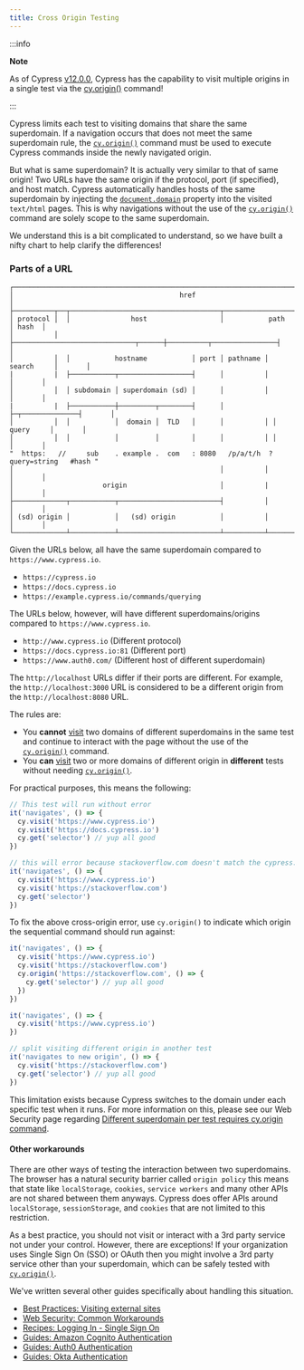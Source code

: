 ```yaml
---
title: Cross Origin Testing
---
```


:::info

<strong class="alert-header"> Note </strong>

As of Cypress [v12.0.0](https://on.cypress.io/changelog#12-0-0), Cypress has the
capability to visit multiple origins in a single test via the
[cy.origin()](https://on.cypress.io/origin) command!

:::

Cypress limits each test to visiting domains that share the same superdomain. If
a navigation occurs that does not meet the same superdomain rule, the
[`cy.origin()`](/api/commands/origin) command must be used to execute Cypress
commands inside the newly navigated origin.

But what is same superdomain? It is actually very similar to that of same
origin! Two URLs have the same origin if the protocol, port (if specified), and
host match. Cypress automatically handles hosts of the same superdomain by
injecting the
[`document.domain`](https://developer.mozilla.org/en-US/docs/Web/API/Document/domain)
property into the visited `text/html` pages. This is why navigations without the
use of the [`cy.origin()`](/api/commands/origin) command are solely scope to the
same superdomain.

We understand this is a bit complicated to understand, so we have built a nifty
chart to help clarify the differences!

### Parts of a URL

```
┌───────────────────────────────────────────────────────────────────────────────────────┐
│                                         href                                          │
├──────────┬──┬─────────────────────────────────────┬───────────────────────────┬───────┤
│ protocol │  │               host                  │           path            │ hash  │
│          │  ├──────────────────────────────┬──────┼──────────┬────────────────┤       │
│          │  │           hostname           │ port │ pathname │     search     │       │
|          |  ├───────────┬──────────────────┤      │          │                │       │
│          │  │ subdomain │ superdomain (sd) │      │          │                │       │
|          |  ├───────────┼─────────┬────────┤      │          ├─┬──────────────┤       │
│          │  │           │  domain │  TLD   │      │          │ │    query     │       │
│          │  │           │         │        │      │          │ │              │       │
"  https:   //     sub    . example .  com   : 8080   /p/a/t/h  ?  query=string   #hash "
│                                                   │          │                │       │
│                      origin                       │          |                │       │
├─────────────┬───────────┬─────────────────────────┤          │                │       │
│ (sd) origin │           │   (sd) origin           │          │                │       │
└─────────────┴───────────┴─────────────────────────┴──────────┴────────────────┴───────┘
```

Given the URLs below, all have the same superdomain compared to
`https://www.cypress.io`.

- `https://cypress.io`
- `https://docs.cypress.io`
- `https://example.cypress.io/commands/querying`

The URLs below, however, will have different superdomains/origins compared to
`https://www.cypress.io`.

- `http://www.cypress.io` (Different protocol)
- `https://docs.cypress.io:81` (Different port)
- `https://www.auth0.com/` (Different host of different superdomain)

The `http://localhost` URLs differ if their ports are different. For example,
the `http://localhost:3000` URL is considered to be a different origin from the
`http://localhost:8080` URL.

The rules are:

- <Icon name="exclamation-triangle" color="red"></Icon> You **cannot**
  [visit](/api/commands/visit) two domains of different superdomains in the same
  test and continue to interact with the page without the use of the
  [`cy.origin()`](/api/commands/origin) command.
- <Icon name="check-circle" color="green"></Icon> You **can**
  [visit](/api/commands/visit) two or more domains of different origin in
  **different** tests without needing [`cy.origin()`](/api/commands/origin).

For practical purposes, this means the following:

```javascript
// This test will run without error
it('navigates', () => {
  cy.visit('https://www.cypress.io')
  cy.visit('https://docs.cypress.io')
  cy.get('selector') // yup all good
})
```

```javascript
// this will error because stackoverflow.com doesn't match the cypress.io superdomain
it('navigates', () => {
  cy.visit('https://www.cypress.io')
  cy.visit('https://stackoverflow.com')
  cy.get('selector')
})
```

To fix the above cross-origin error, use `cy.origin()` to indicate which origin
the sequential command should run against:

```javascript
it('navigates', () => {
  cy.visit('https://www.cypress.io')
  cy.visit('https://stackoverflow.com')
  cy.origin('https://stackoverflow.com', () => {
    cy.get('selector') // yup all good
  })
})
```

```javascript
it('navigates', () => {
  cy.visit('https://www.cypress.io')
})

// split visiting different origin in another test
it('navigates to new origin', () => {
  cy.visit('https://stackoverflow.com')
  cy.get('selector') // yup all good
})
```

This limitation exists because Cypress switches to the domain under each
specific test when it runs. For more information on this, please see our Web
Security page regarding
[Different superdomain per test requires cy.origin command](/guides/guides/web-security#Different-superdomain-per-test-requires-cy-origin-command).

#### Other workarounds

There are other ways of testing the interaction between two superdomains. The
browser has a natural security barrier called `origin policy` this means that
state like `localStorage`, `cookies`, `service workers` and many other APIs are
not shared between them anyways. Cypress does offer APIs around `localStorage`,
`sessionStorage`, and `cookies` that are not limited to this restriction.

As a best practice, you should not visit or interact with a 3rd party service
not under your control. However, there are exceptions! If your organization uses
Single Sign On (SSO) or OAuth then you might involve a 3rd party service other
than your superdomain, which can be safely tested with
[`cy.origin()`](/api/commands/origin).

We've written several other guides specifically about handling this situation.

- [Best Practices: Visiting external sites](/guides/references/best-practices#Visiting-external-sites)
- [Web Security: Common Workarounds](/guides/guides/web-security#Common-Workarounds)
- [Recipes: Logging In - Single Sign On](/examples/examples/recipes#Logging-In)
- [Guides: Amazon Cognito Authentication](/guides/end-to-end-testing/amazon-cognito-authentication)
- [Guides: Auth0 Authentication](/guides/end-to-end-testing/auth0-authentication)
- [Guides: Okta Authentication](/guides/end-to-end-testing/okta-authentication)

